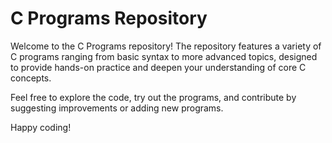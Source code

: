 # C Programs Repository
Welcome to the C Programs repository! The repository features a variety of C programs ranging from basic syntax to more advanced topics, designed to provide hands-on practice and deepen your understanding of core C concepts.

Feel free to explore the code, try out the programs, and contribute by suggesting improvements or adding new programs.

Happy coding!
